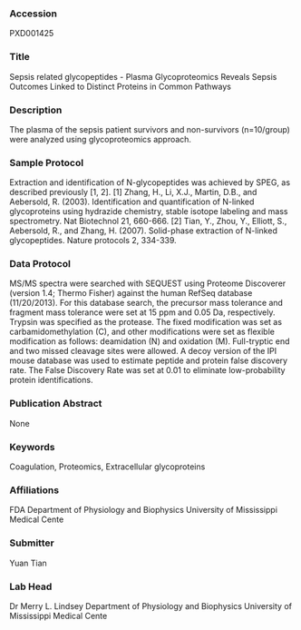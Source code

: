 ### Accession
PXD001425

### Title
Sepsis related glycopeptides -  Plasma Glycoproteomics Reveals Sepsis Outcomes Linked to Distinct Proteins in Common Pathways

### Description
The plasma of the sepsis patient survivors and non-survivors (n=10/group) were analyzed using glycoproteomics approach.

### Sample Protocol
Extraction and identification of N-glycopeptides was achieved by SPEG, as described previously [1, 2].   [1] Zhang, H., Li, X.J., Martin, D.B., and Aebersold, R. (2003). Identification and quantification of N-linked glycoproteins using hydrazide chemistry, stable isotope labeling and mass spectrometry. Nat Biotechnol 21, 660-666. [2] Tian, Y., Zhou, Y., Elliott, S., Aebersold, R., and Zhang, H. (2007). Solid-phase extraction of N-linked glycopeptides. Nature protocols 2, 334-339.

### Data Protocol
MS/MS spectra were searched with SEQUEST using Proteome Discoverer (version 1.4; Thermo Fisher) against the human RefSeq database (11/20/2013). For this database search, the precursor mass tolerance and fragment mass tolerance were set at 15 ppm and 0.05 Da, respectively. Trypsin was specified as the protease. The fixed modification was set as carbamidomethylation (C), and other modifications were set as flexible modification as follows: deamidation (N) and oxidation (M).  Full-tryptic end and two missed cleavage sites were allowed. A decoy version of the IPI mouse database was used to estimate peptide and protein false discovery rate. The False Discovery Rate was set at 0.01 to eliminate low-probability protein identifications.

### Publication Abstract
None

### Keywords
Coagulation, Proteomics, Extracellular glycoproteins

### Affiliations
FDA
Department of Physiology and Biophysics  University of Mississippi Medical Cente

### Submitter
Yuan Tian

### Lab Head
Dr Merry L. Lindsey
Department of Physiology and Biophysics  University of Mississippi Medical Cente


